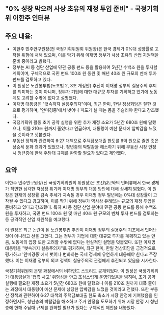 ## "0% 성장 막으려 사상 초유의 재정 투입 준비" - 국정기획위 이한주 인터뷰

## 주요 내용:
*   이한주 민주연구원장(전 국정기획위원회 위원장)은 한국 경제가 0%대 성장률로 고착될 위험에 처해 있으며, 이를 막기 위해 이재명 정부가 사상 초유의 산업 지원책을 준비 중이라고 밝혔다.
*   정부는 AI 등 첨단 산업에 민관 공동 펀드 등을 활용하여 5년간 수백조 원을 투자할 계획이며, 구체적으로 국민 펀드 100조 원 동원 및 매년 40조 원 규모의 벤처 투자 펀드를 검토하고 있다.
*   이 원장은 노란봉투법(노조법 2, 3조 개정안) 추진이 이재명 정부의 실용주의 후퇴를 의미하는 것이 아니며, 정부가 기업에 대한 대규모 투자를 기획하고 있기에 노동계도 고려할 수밖에 없다고 설명했다.
*   이재명 대통령은 "뼛속까지 실용주의자"이며, 최근 한미, 한일 정상회담은 잘한 것으로 평가하며, '안미경중'에서 벗어나 파도가 셀 때는 몸을 추슬러야 한다고 강조했다.
*   국정기획위 활동 초기 공약 실행을 위한 추가 재정 소요가 5년간 680조 원에 달했으나, 이를 210조 원까지 줄였다고 언급하며, 대통령이 예산 문제에 압박감을 느꼈을 것이라고 덧붙였다.
*   부동산 정책과 관련하여 6·27 대책으로 주택담보대출 한도를 6억 원으로 줄인 것은 상승세 둔화 효과가 있었으나, 청년층의 박탈감을 해소하기 위해 부동산 시장 안정 시 청년층에 한해 주담대 규제를 완화할 필요가 있다고 제언했다.

## 요약

이한주 민주연구원장(전 국정기획위원회 위원장)은 조선일보와의 인터뷰에서 한국 경제가 직면한 심각한 저성장 위기와 이재명 정부의 대응 방안에 대해 상세히 밝혔다. 이 원장은 현재의 성장률 감속 추세가 지속될 경우 이재명 정부 말년에는 0%대 성장률이 고착될 수 있다고 경고하며, 이를 막기 위해 정부가 역사상 유례없는 규모의 재정 투입을 준비하고 있다고 강조했다. 특히 AI 등 첨단 산업 분야에 민관 공동 펀드를 통해 수백조 원을 투자하고, 국민 펀드 100조 원 및 매년 40조 원 규모의 벤처 투자 펀드를 검토하는 등 공격적인 산업 지원책을 예고했다.

이 원장은 최근 논란이 된 노란봉투법 추진이 이재명 정부의 실용주의 기조에서 벗어난 것이 아니라고 선을 그었다. 그는 정부가 기업에 대한 대규모 투자를 계획하고 있는 만큼, 노동계의 입장 또한 고려할 수밖에 없다는 현실적인 설명을 덧붙였다. 또한 이재명 대통령을 "뼛속까지 실용주의자"로 평가하며, 최근 한미, 한일 정상회담을 긍정적으로 평가하고 '안미경중'에서 벗어나 변화하는 국제 정세에 유연하게 대응해야 한다고 주장했다. 이는 이재명 정부의 외교 정책이 실용주의적 관점에서 추진되고 있음을 시사한다.

국정기획위원회 운영 과정에서의 비하인드 스토리도 공개되었다. 이 원장은 국정기획위가 대통령실과 '접촉 사고' 위험성을 안고 조심스럽게 운영되었음을 밝히며, 초기 공약 실행에 필요한 재정 소요가 5년간 680조 원에 달했으나 이를 210조 원까지 대폭 줄이는 과정에서 대통령이 예산 문제에 상당한 압박감을 느꼈을 것이라고 전했다. 또한 부동산 정책과 관련하여 6·27 대책의 주택담보대출 한도 축소가 시장 안정에 기여했음을 인정하면서도, 청년층의 박탈감을 해소하고 주거 안정을 도모하기 위해 시장 안정 시 청년층에 한해 주담대 규제를 완화할 필요가 있다는 구체적인 제언을 내놓았다.